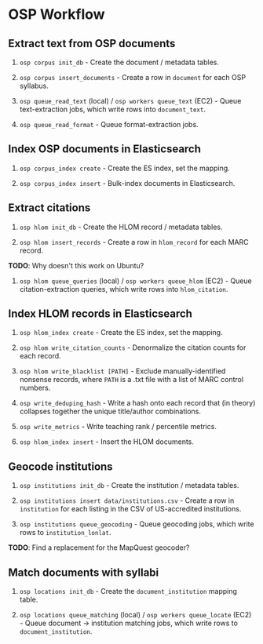 
# OSP Workflow

## Extract text from OSP documents

1. `osp corpus init_db` - Create the document / metadata tables.

1. `osp corpus insert_documents` - Create a row in `document` for each OSP syllabus.

1. `osp queue_read_text` (local) / `osp workers queue_text` (EC2) - Queue text-extraction jobs, which write rows into `document_text`.

1. `osp queue_read_format` - Queue format-extraction jobs.

## Index OSP documents in Elasticsearch

1. `osp corpus_index create` - Create the ES index, set the mapping.

1. `osp corpus_index insert` - Bulk-index documents in Elasticsearch.

## Extract citations

1. `osp hlom init_db` - Create the HLOM record / metadata tables.

1. `osp hlom insert_records` - Create a row in `hlom_record` for each MARC record.

**TODO**: Why doesn't this work on Ubuntu?

1. `osp hlom queue_queries` (local) / `osp workers queue_hlom` (EC2) - Queue citation-extraction queries, which write rows into `hlom_citation`.

## Index HLOM records in Elasticsearch

1. `osp hlom_index create` - Create the ES index, set the mapping.

1. `osp hlom write_citation_counts` - Denormalize the citation counts for each record.

1. `osp hlom write_blacklist [PATH]` - Exclude manually-identified nonsense records, where `PATH` is a .txt file with a list of MARC control numbers.

1. `osp write_deduping_hash` - Write a hash onto each record that (in theory) collapses together the unique title/author combinations.

1. `osp write_metrics` - Write teaching rank / percentile metrics.

1. `osp hlom_index insert` - Insert the HLOM documents.

## Geocode institutions

1. `osp institutions init_db` - Create the institution / metadata tables.

1. `osp institutions insert data/institutions.csv` - Create a row in `institution` for each listing in the CSV of US-accredited institutions.

1. `osp institutions queue_geocoding` - Queue geocoding jobs, which write rows to `institution_lonlat`.

**TODO**: Find a replacement for the MapQuest geocoder?

## Match documents with syllabi

1. `osp locations init_db` - Create the `document_institution` mapping table.

1. `osp locations queue_matching` (local) / `osp workers queue_locate` (EC2) - Queue document -> institution matching jobs, which write rows to `document_institution`.

